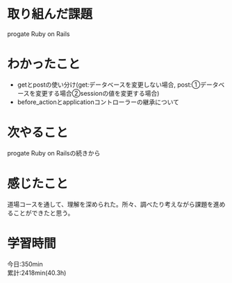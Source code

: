 # 取り組んだ課題  
progate Ruby on Rails  
# わかったこと   
 - getとpostの使い分け(get:データベースを変更しない場合, 
   post:①データベースを変更する場合②sessionの値を変更する場合)  
 - before_actionとapplicationコントローラーの継承について  
# 次やること
progate Ruby on Railsの続きから
# 感じたこと
道場コースを通して、理解を深められた。所々、調べたり考えながら課題を進めることができたと思う。     
# 学習時間  
今日:350min  
累計:2418min(40.3h) 
